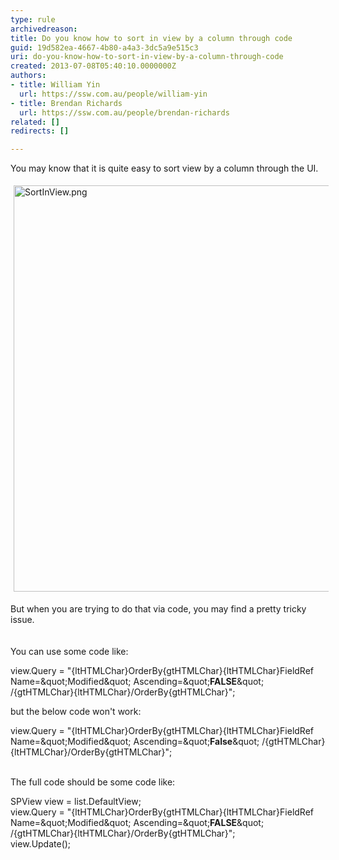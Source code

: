 ```yaml
---
type: rule
archivedreason: 
title: Do you know how to sort in view by a column through code
guid: 19d582ea-4667-4b80-a4a3-3dc5a9e515c3
uri: do-you-know-how-to-sort-in-view-by-a-column-through-code
created: 2013-07-08T05:40:10.0000000Z
authors:
- title: William Yin
  url: https://ssw.com.au/people/william-yin
- title: Brendan Richards
  url: https://ssw.com.au/people/brendan-richards
related: []
redirects: []

---
```



You may know that it is quite&#160;easy to sort view by a column through the UI.<dl class="ssw15-rteElement-ImageArea"><img src="/SoftwareDevelopment/RulesToBetterSharePoint/PublishingImages/SortInView.png" alt="SortInView.png" style="margin&#58;5px;width&#58;650px;" /><br></dl><div>But when you are trying to do that via code, you may find a pretty tricky issue.</div>
<br><excerpt class='endintro'></excerpt><br>
You can use some code like&#58;<div><p class="ssw15-rteElement-CodeArea">view.Query = &quot;{ltHTMLChar}OrderBy{gtHTMLChar}{ltHTMLChar}FieldRef Name=\&quot;Modified\&quot; Ascending=\&quot;<strong>FALSE</strong>\&quot; /{gtHTMLChar}{ltHTMLChar}/OrderBy{gtHTMLChar}&quot;;</p><div>but the below code won't work&#58;<br></div><div><p class="ssw15-rteElement-CodeArea">view.Query = &quot;{ltHTMLChar}OrderBy{gtHTMLChar}{ltHTMLChar}FieldRef Name=\&quot;Modified\&quot; Ascending=\&quot;<strong>False</strong>\&quot; /{gtHTMLChar}{ltHTMLChar}/OrderBy{gtHTMLChar}&quot;;</p><div>​<br></div><div>The full code should be some code&#160;​like&#58;</div><div><p class="ssw15-rteElement-CodeArea">SPView view = list.DefaultView;<br>view.Query = &quot;{ltHTMLChar}OrderBy{gtHTMLChar}{ltHTMLChar}FieldRef Name=\&quot;Modified\&quot; Ascending=\&quot;<strong>FALSE</strong>\&quot; /{gtHTMLChar}{ltHTMLChar}/OrderBy{gtHTMLChar}&quot;;<br>view.Update();​​​​<br></p>​<br>​</div><br></div><div>&#160; &#160; &#160; &#160; &#160; &#160; &#160; &#160; &#160; &#160;</div><div>&#160; &#160; &#160; &#160; &#160; &#160; &#160; &#160; &#160; &#160;&#160;</div><div>&#160; &#160; &#160; &#160; &#160; &#160; &#160; &#160; &#160; &#160;&#160;</div><br></div>


